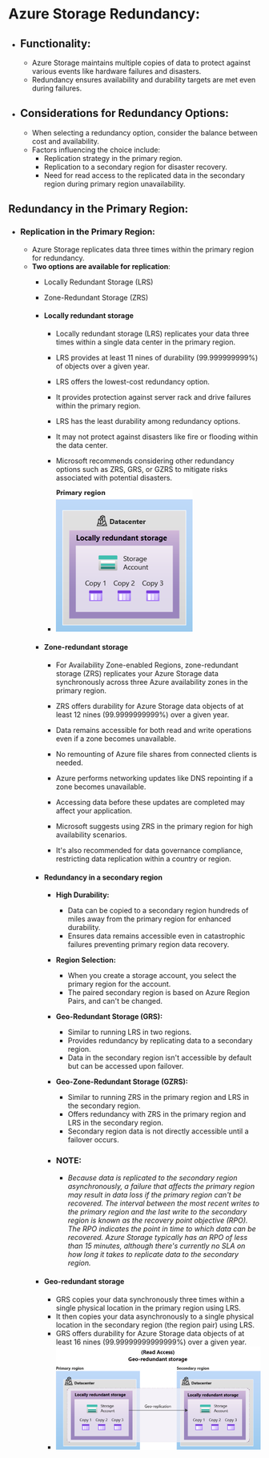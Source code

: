 # Azure Storage Redundancy:

- ## Functionality:
  - Azure Storage maintains multiple copies of data to protect against various events like hardware failures and disasters.
  - Redundancy ensures availability and durability targets are met even during failures.

- ## Considerations for Redundancy Options:
  - When selecting a redundancy option, consider the balance between cost and availability.
  - Factors influencing the choice include:
    - Replication strategy in the primary region.
    - Replication to a secondary region for disaster recovery.
    - Need for read access to the replicated data in the secondary region during primary region unavailability.


## Redundancy in the Primary Region:

- ### Replication in the Primary Region:
  - Azure Storage replicates data three times within the primary region for redundancy.
  - **Two options are available for replication**:
    - Locally Redundant Storage (LRS)
    - Zone-Redundant Storage (ZRS)

    - #### Locally redundant storage
        - Locally redundant storage (LRS) replicates your data three times within a single data center in the primary region. 

        - LRS provides at least 11 nines of durability (99.999999999%) of objects over a given year.

        - LRS offers the lowest-cost redundancy option.

        - It provides protection against server rack and drive failures within the primary region.

        - LRS has the least durability among redundancy options.

        - It may not protect against disasters like fire or flooding within the data center.

        - Microsoft recommends considering other redundancy options such as ZRS, GRS, or GZRS to mitigate risks associated with potential disasters.
        - ![alt text](image.png)
    - #### Zone-redundant storage
      - For Availability Zone-enabled Regions, zone-redundant storage (ZRS) replicates your Azure Storage data synchronously across three Azure availability zones in the primary region.

      - ZRS offers durability for Azure Storage data objects of at least 12 nines (99.9999999999%) over a given year.

      - Data remains accessible for both read and write operations even if a zone becomes unavailable.

      - No remounting of Azure file shares from connected clients is needed.

      - Azure performs networking updates like DNS repointing if a zone becomes unavailable.

      - Accessing data before these updates are completed may affect your application.

      - Microsoft suggests using ZRS in the primary region for high availability scenarios.

      - It's also recommended for data governance compliance, restricting data replication within a country or region.
    - #### Redundancy in a secondary region
      - **High Durability:**
        - Data can be copied to a secondary region hundreds of miles away from the primary region for enhanced durability.
        - Ensures data remains accessible even in catastrophic failures preventing primary region data recovery.
      - **Region Selection:**
        - When you create a storage account, you select the primary region for the account. 
        - The paired secondary region is based on Azure Region Pairs, and can't be changed.
      - **Geo-Redundant Storage (GRS):**
        - Similar to running LRS in two regions.
        - Provides redundancy by replicating data to a secondary region.
        - Data in the secondary region isn't accessible by default but can be accessed upon failover.

      - **Geo-Zone-Redundant Storage (GZRS):**
        - Similar to running ZRS in the primary region and LRS in the secondary region.
        - Offers redundancy with ZRS in the primary region and LRS in the secondary region.
        - Secondary region data is not directly accessible until a failover occurs.
      - ### NOTE:
        - *Because data is replicated to the secondary region asynchronously, a failure that affects the primary region may result in data loss if the primary region can't be recovered. The interval between the most recent writes to the primary region and the last write to the secondary region is known as the recovery point objective (RPO). The RPO indicates the point in time to which data can be recovered. Azure Storage typically has an RPO of less than 15 minutes, although there's currently no SLA on how long it takes to replicate data to the secondary region.*
    - #### Geo-redundant storage
      - GRS copies your data synchronously three times within a single physical location in the primary region using LRS. 
      - It then copies your data asynchronously to a single physical location in the secondary region (the region pair) using LRS.
      - GRS offers durability for Azure Storage data objects of at least 16 nines (99.99999999999999%) over a given year.
      - ![alt text](image-1.png)









